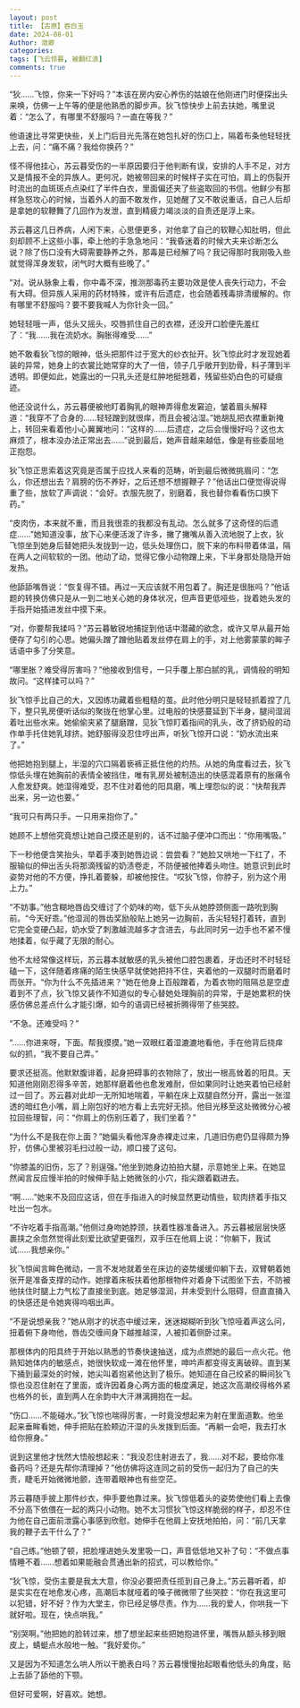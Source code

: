 ```yaml
---
layout: post
title: 【古原】吞白玉
date: 2024-08-01
Author: 潋卿
categories: 
tags: [飞云惊暮, 被翻红浪]
comments: true
--- 
```


“狄……飞惊，你来一下好吗？”本该在房内安心养伤的姑娘在他刚进门时便探出头来唤，仿佛一上午等的便是他熟悉的脚步声。狄飞惊快步上前去扶她，嘴里说着：“怎么了，有哪里不舒服吗？一直在等我？”

他语速比寻常更快些，关上门后目光先落在她包扎好的伤口上，隔着布条他轻轻抚上去，问：“痛不痛？我给你换药？”

怪不得他挂心，苏云暮受伤的一半原因要归于他判断有误，安排的人手不足，对方又是情报不全的异族人。更何况，她被带回来的时候样子实在可怕，肩上的伤裂开时流出的血斑斑点点染红了半件白衣，里面偏还夹了些盗取回的书信。他鲜少有那样急怒攻心的时候，当着外人的面不敢发作，见她醒了又不敢说重话，自己人后却是拿她的软鞭舞了几回作为发泄，直到精疲力竭淡淡的自责还是浮上来。

苏云暮这几日养病，人闲下来，心思便更多，对他拿了自己的软鞭心知肚明，但此刻却顾不上这些小事，牵上他的手急急地问：“我昏迷着的时候大夫来诊断怎么说？除了伤口没有大碍需要静养之外，那毒是已经解了吗？我记得那时我刚吸入些就觉得浑身发软，闭气时大概有些晚了。”

“对。说从脉象上看，你中毒不深，推测那毒药主要功效是使人丧失行动力，不会有大碍。但异族人采用的药材特殊，或许有后遗症，也会随着残毒排清缓解的。你有哪里不舒服吗？要不要我喊人为你针灸一回。”

她轻轻哦一声，低头又摇头，咬唇抓住自己的衣襟，还没开口脸便先羞红了：“我……我在流奶水。胸胀得难受……”

她不敢看狄飞惊的眼神，低头把那件过于宽大的纱衣扯开。狄飞惊此时才发现她着装的异常，她身上的衣裳比她常穿的大了一倍，领子几乎敞开到肋骨，料子薄到半透明。即便如此，她露出的一只乳头还是红肿地挺翘着，残留些奶白色的可疑痕迹。

他还没说什么，苏云暮便被他盯着胸乳的眼神弄得愈发窘迫，皱着眉头解释道：“我穿不了合身的……轻轻蹭到就很痒，而且会被沾湿。”她胡乱把衣襟重新掩上，转回来看着他小心翼翼地问：“这样的……后遗症，之后会慢慢好吗？这也太麻烦了，根本没办法正常出去……”说到最后，她声音越来越低，像是有些委屈地正抱怨。

狄飞惊正思索着这究竟是否属于应找人来看的范畴，听到最后微微挑眉问：“怎么，你还想出去？肩膀的伤不养好，之后还想不想握鞭子？”他话出口便觉得说得重了些，放软了声调说：“会好。衣服先脱了，别磨着，我也替你看看伤口换下药。”

“皮肉伤，本来就不重，而且我很乖的我都没有乱动。怎么就多了这奇怪的后遗症……”她知道没事，放下心来便活泼了许多，撇了撇嘴从善入流地脱了上衣，狄飞惊坐到她身后替她把头发拢到一边，低头处理伤口，脱下来的布料带着体温，隔在两人之间软软的一团。他动了动，觉得它像小动物蹭上来，下半身那处隐隐开始发热。

他舔舔嘴唇说：“恢复得不错。再过一天应该就不用包着了。胸还是很胀吗？”他话题的转换仿佛只是从一到二地关心她的身体状况，但声音更低哑些，拢着她头发的手指开始插进发丝中摸下来。

“对，你要帮我揉吗？”苏云暮敏锐地捕捉到他话中潜藏的欲念，或许又早从最开始便存了勾引的心思。她偏头蹭了蹭他贴着发丝停在肩上的手，对上他雾蒙蒙的眸子话语中多了分笑意。

“哪里胀？难受得厉害吗？”他接收到信号，一只手覆上那白腻的乳，调情般的明知故问。“这样揉可以吗？”

狄飞惊手比自己的大，又因练功藏着些粗糙的茧。此时他分明只是轻轻抓着捏了几下，整只乳房便听话似的聚拢在他掌心里。过电般的快感蔓延到下半身，腿间湿润着吐出些水来。她偷偷夹紧了腿磨蹭，见狄飞惊盯着指间的乳头，改了挤奶般的动作单手托住她乳球挤。她舒服得没忍住哼出声，听狄飞惊开口说：“奶水流出来了。”

他把她抱到腿上，半湿的穴口隔着亵裤正抵住他的灼热。从她的角度看过去，狄飞惊低头埋在她胸前的表情全被挡住，唯有乳房处被制造出的快感混着原有的胀痛令人愈发舒爽。她湿得难受，忍不住对着他的阳具磨，嘴上埋怨似的说：“快帮我弄出来，另一边也要。”

“我可只有两只手。一只用来抱你了。”

她顾不上想他究竟想让她自己摸还是别的，话不过脑子便冲口而出：“你用嘴吸。”

下一秒他便含笑抬头，举着手凑到她唇边说：尝尝看？”她脸又哄地一下红了，不服输似的伸出舌头将那滴残留的奶渍卷走，不防便被他捧着头吻住。她意识到此时姿势对他的不方便，挣扎着要躲，却被他按住。“哎狄飞惊，你脖子，别为这个用上力。”

“不妨事。”他含糊地唇齿交缠讨了个奶味的吻，低下头从她脖颈侧面一路吮到胸前。“今天好乖。”他湿润的唇齿奖励般贴上她另一边胸前，舌尖轻轻打着转，直到它完全变硬凸起，奶水受了刺激越流越多才含进去，与此同时另一边手也不紧不慢地揉着，似乎藏了无限的耐心。

他不太经常像这样玩，苏云暮本就敏感的乳头被他口腔包裹着，牙齿还时不时轻轻磕一下，这伴随着疼痛的陌生快感早就使她把持不住，夹着他的一双腿时而磨着时而张开。“你为什么不先插进来？”她在他身上百般蹭着，为着衣物的阻隔总是空虚着到不了点，狄飞惊又装作不知道似的专心替她处理胸前的异常，于是她累积的快感仿佛总差点什么才能引爆，如今的语调已经被折腾得带了些哭腔。

“不急。还难受吗？”

“……你进来呀，下面。帮我摸摸。”她一双眼红着湿漉漉地看他，手在他背后挠痒似的抓，“我不要自己弄。”

要求还挺高。他默默腹诽着，起身把碍事的衣物除了，放出一根高耸着的阳具。天知道他刚刚忍得多辛苦，她那样磨着他也愈发难耐，但如果同时让她夹着怕已经射过一回了。苏云暮对此却一无所知地喘着，平躺在床上双腿自然分开，露出一张湿透的暗红色小嘴，肩上刚包好的地方看上去完好无损。他目光移至这处微微分心被拉回些理智，问：“你肩上的伤别压着了，我们坐着？”

“为什么不是我在你上面？”她偏头看他浑身赤裸走过来，几道旧伤疤仍显得颇为狰狞，仿佛心里被羽毛扫过般一动，顺口接了这句。

“你膝盖的旧伤，忘了？别逞强。”他坐到她身边拍拍大腿，示意她坐上来。在她显然闻言反应慢半拍的时候伸手贴上她微张的小穴，指尖跟着戳进去。

“啊……”她来不及回应这话，但在手指进入的时候显然更动情些，软肉挤着手指又吐出一包水。

“不许吃着手指高潮。”他侧过身吻她脖颈，扶着性器准备进入。苏云暮被层层快感裹挟之余忽然觉得此刻爱比欲望更强烈，双手压在他肩上说：“你躺下，我试试……我想亲你。”

狄飞惊闻言眸色微动，一言不发地就着坐在床边的姿势缓缓仰躺下去，双臂朝着她张开是准备支撑的动作。她撑着床板扶着他那根物件对着身下试图坐下去，不防被他扶住时腿上力气松了直接坐到底。她足够湿润，并未受到什么阻碍，但直直捅入的快感还是令她爽得呜咽出声。

“不是说想亲我？”她从刚才的状态中缓过来，迷迷糊糊听到狄飞惊哑着声这么问，扭着俯下身吻他，唇齿交缠间身下越推越深，人被扣着侧卧过来。

那根体内的阳具终于开始以熟悉的节奏快速抽送，成为点燃她的最后一点火花。他熟知她体内的敏感点，她很快软成一滩在他怀里，呻吟声都变得支离破碎。直到某下捅到最深处的时候，她尖叫着抱紧他达到了极乐。她知道在自己绞紧的瞬间狄飞惊也没忍住射在了里面，或许因着身心两方面的极度满足，她这次高潮绞得格外紧也格外的长，直到两人在余韵中大汗淋漓拥抱在一起。

“伤口……不能碰水。”狄飞惊也喘得厉害，一时竟没想起来为射在里面道歉。他坐起来垂眸看她，伸手把贴在脸颊边汗湿的头发拨到后面。“再躺一会吧，我去打水给你擦身。”

说到这里他才恍然大悟般想起来：“我没忍住射进去了，我……对不起，要给你准备药吗？还是先帮你清理掉？”他仿佛将这连同之前的受伤一起归为了自己的失责，睫毛开始微微地颤，连带着眼神也有些空茫。

苏云暮随手披上那件纱衣，伸手要他靠过来。狄飞惊低着头的姿势使他们看上去像不分高下依偎在一起的两只小动物。她不太习惯狄飞惊这样脆弱的样子，却忍不住为他在自己面前泄露心事感到欣慰。她伸手在他肩上安抚地拍拍，问：“前几天拿我的鞭子去干什么了？”

“自己练。”他顿了顿，把脸埋进她头发里吸一口，声音低低地又补了句：“不做点事情睡不着……想着如果能融会贯通出新的招式，可以教给你。”

“狄飞惊，受伤主要是我太大意，你没必要把责任揽到自己身上。”苏云暮听着，却是实实在在地愈发心疼，高潮后本就哑着的嗓子微微带了些哭腔：“你在我这里可以犯错，好不好？作为大堂主，你已经足够尽责。作为……我的爱人，你哄我一下就好啦。现在，快点哄我。”

“别哭啊。”他把她的脸转过来，想了想坐起来些把她抱进怀里，嘴唇从额头移到眼皮上，蜻蜓点水般地一触。“我好爱你。”

又是因为不知道怎么哄人所以干脆表白吗？苏云暮慢慢抬起眼看他低头的角度，贴上去舔了舔他的下颚。

但好可爱啊，好喜欢。她想。
